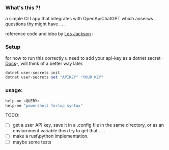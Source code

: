 ### What's this ?!
a simple CLI app that integrates with OpenApiChatGPT which anserws questions thy might have . . . 

reference code and idea by [Les Jackson](https://www.youtube.com/watch?v=25i-Dh6U6Cw) : 
### Setup
for now to run this correctly u need to add your api-key as a dotnet secret -[Docs](https://learn.microsoft.com/en-us/aspnet/core/security/app-secrets?view=aspnetcore-7.0&tabs=windows)-, will think of a better way later.

```powershell
dotnet user-secrets init
dotnet user-secrets set "APIKEY" "YOUR KEY"
```
### usage:

```powershell
help-me <QUERY>
help-me "powershell forlop syntax"
```


TODO:
- [ ] get a user API key, save it in a .config file in the same directory, or as an enviornment variable then try to get that . . .
- [ ] make a rust\python implementation.
- [ ] maybe some tests 